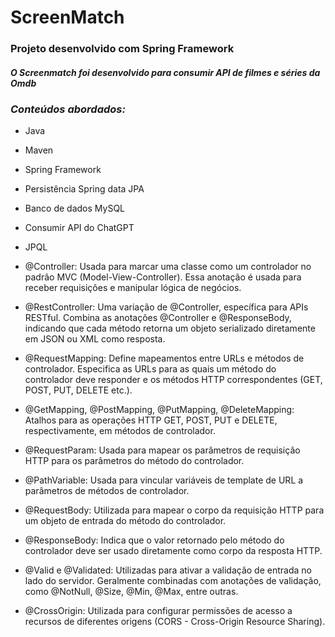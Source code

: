 # ScreenMatch

### Projeto desenvolvido com Spring Framework

##### O Screenmatch foi desenvolvido para consumir API de filmes e séries da Omdb

### *Conteúdos abordados:*

* Java
* Maven
* Spring Framework
* Persistência Spring data JPA
* Banco de dados MySQL
* Consumir API do ChatGPT
* JPQL


* @Controller: Usada para marcar uma classe como um controlador no padrão MVC (Model-View-Controller). Essa anotação é usada para receber requisições e manipular lógica de negócios. 
* @RestController: Uma variação de @Controller, específica para APIs RESTful. Combina as anotações @Controller e @ResponseBody, indicando que cada método retorna um objeto serializado diretamente em JSON ou XML como resposta.
* @RequestMapping: Define mapeamentos entre URLs e métodos de controlador. Especifica as URLs para as quais um método do controlador deve responder e os métodos HTTP correspondentes (GET, POST, PUT, DELETE etc.).
* @GetMapping, @PostMapping, @PutMapping, @DeleteMapping: Atalhos para as operações HTTP GET, POST, PUT e DELETE, respectivamente, em métodos de controlador.
* @RequestParam: Usada para mapear os parâmetros de requisição HTTP para os parâmetros do método do controlador.
* @PathVariable: Usada para vincular variáveis de template de URL a parâmetros de métodos de controlador.
* @RequestBody: Utilizada para mapear o corpo da requisição HTTP para um objeto de entrada do método do controlador.
* @ResponseBody: Indica que o valor retornado pelo método do controlador deve ser usado diretamente como corpo da resposta HTTP.
* @Valid e @Validated: Utilizadas para ativar a validação de entrada no lado do servidor. Geralmente combinadas com anotações de validação, como @NotNull, @Size, @Min, @Max, entre outras.
* @CrossOrigin: Utilizada para configurar permissões de acesso a recursos de diferentes origens (CORS - Cross-Origin Resource Sharing).